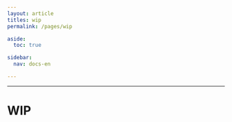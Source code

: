 ```yaml
---
layout: article
titles: wip
permalink: /pages/wip

aside:
  toc: true

sidebar:
  nav: docs-en

---
```


_____


# WIP
